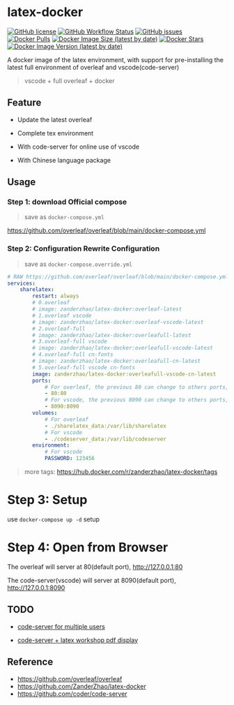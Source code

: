 # latex-docker

[![GitHub license](https://img.shields.io/github/license/ZanderZhao/latex-docker)](https://github.com/ZanderZhao/latex-docker/blob/master/LICENSE)
[![GitHub Workflow Status](https://img.shields.io/github/actions/workflow/status/ZanderZhao/latex-docker/test-build.yml)](https://github.com/ZanderZhao/latex-docker/actions/workflows/test-build.yml)
[![GitHub issues](https://img.shields.io/github/issues/ZanderZhao/latex-docker)](https://github.com/ZanderZhao/latex-docker/issues)
[![Docker Pulls](https://img.shields.io/docker/pulls/ZanderZhao/latex-docker)](https://hub.docker.com/r/ZanderZhao/latex-docker)
[![Docker Image Size (latest by date)](https://img.shields.io/docker/image-size/zanderzhao/latex-docker)](https://hub.docker.com/r/zanderzhao/latex-docker)
[![Docker Stars](https://img.shields.io/docker/stars/zanderzhao/latex-docker)](https://hub.docker.com/r/zanderzhao/latex-docker)
[![Docker Image Version (latest by date)](https://img.shields.io/docker/v/zanderzhao/latex-docker)](https://hub.docker.com/r/zanderzhao/latex-docker)

A docker image of the latex environment, with support for pre-installing the latest full environment of overleaf and vscode(code-server)

> vscode + full overleaf + docker


## Feature

+ Update the latest overleaf

+ Complete tex environment

+ With code-server for online use of vscode

+ With Chinese language package

## Usage

### Step 1: download Official compose

> save as `docker-compose.yml`

<https://github.com/overleaf/overleaf/blob/main/docker-compose.yml>



### Step 2: Configuration Rewrite Configuration

> save as `docker-compose.override.yml`

```yaml
# RAW https://github.com/overleaf/overleaf/blob/main/docker-compose.yml
services:
    sharelatex:
        restart: always
        # 0.overleaf
        # image: zanderzhao/latex-docker:overleaf-latest
        # 1.overleaf vscode
        # image: zanderzhao/latex-docker:overleaf-vscode-latest
        # 2.overleaf-full
        # image: zanderzhao/latex-docker:overleafull-latest
        # 3.overleaf-full vscode
        # image: zanderzhao/latex-docker:overleafull-vscode-latest
        # 4.overleaf-full cn-fonts
        # image: zanderzhao/latex-docker:overleafull-cn-latest
        # 5.overleaf-full vscode cn-fonts
        image: zanderzhao/latex-docker:overleafull-vscode-cn-latest
        ports:
            # For overleaf, the previous 80 can change to others ports, eg: 8081:80, overleaf will server at port 8081 local
            - 80:80
            # For vscode, the previous 8090 can change to others ports, eg: 8082:8090, vscode will server at port 8082 local
            - 8090:8090
        volumes:
            # For overleaf 
            - ./sharelatex_data:/var/lib/sharelatex
            # For vscode
            - ./codeserver_data:/var/lib/codeserver
        environment:
            # For vscode
            PASSWORD: 123456
```

> more tags: <https://hub.docker.com/r/zanderzhao/latex-docker/tags>


# Step 3: Setup

use `docker-compose up -d` setup

# Step 4: Open from Browser

The overleaf will server at 80(default port), <http://127.0.0.1:80>

The code-server(vscode) will server at 8090(default port), <http://127.0.0.1:8090>


## TODO

+ [code-server for multiple users](https://github.com/coder/code-server/issues/5906)

+ [code-server + latex workshop pdf display](https://github.com/James-Yu/LaTeX-Workshop/issues/3760)


## Reference

+ https://github.com/overleaf/overleaf
+ https://github.com/ZanderZhao/latex-docker
+ https://github.com/coder/code-server

